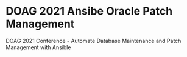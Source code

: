 # DOAG 2021 Ansibe Oracle Patch Management

DOAG 2021 Conference -  Automate Database Maintenance and Patch Management with Ansible

